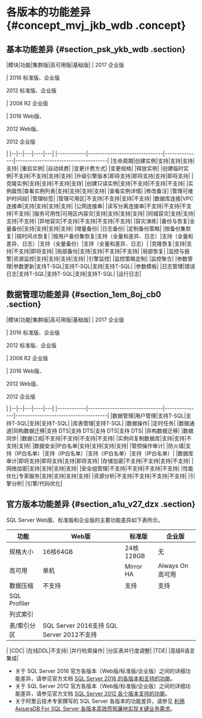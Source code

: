 # 各版本的功能差异 {#concept_mvj_jkb_wdb .concept}

## 基本功能差异 {#section_psk_ykb_wdb .section}

|模块|功能|集群版|高可用版|基础版|
| 2017 企业版

 | 2016 标准版、企业版

 2012 标准版、企业版

 | 2008 R2 企业版

 | 2016 Web版、

 2012 Web版、

 2012 企业版

 |
|--|--|---|----|---|
|------------|-------------------------------|---------------|--------------------------------------|
|生命周期|创建实例|支持|支持|支持|支持|
|重启实例|
|自动续费|
|变更计费方式|
|变更规格|
|释放实例|
|创建临时实例|不支持|不支持|支持|支持|
|升级引擎版本|即将支持|即将支持|支持|即将支持|
|克隆实例|支持|支持|不支持|支持|
|创建只读实例|支持|不支持|不支持|不支持|
|实例属性|查看实例列表|支持|支持|支持|支持|
|查看实例详情|
|修改备注|
|管理可维护时间段|
|管理标签|
|管理可用区|不支持|不支持|支持|不支持|
|数据库连接|VPC连接串|支持|支持|支持|支持|
|公网连接串|
|读写分离连接串|不支持|不支持|不支持|不支持|
|服务可用性|可用区内容灾|支持|支持|支持|支持|
|同城容灾|支持|支持|支持|不支持|
|异地容灾|不支持|不支持|不支持|不支持|
|容灾演练|
|备份与恢复|全量备份|支持|支持|支持|支持|
|增量备份|
|日志备份|
|定制备份策略|
|按备份集恢复|
|按时间点恢复|
|按用户备份集恢复|支持（全量和差异、日志）|支持（全量和差异、日志）|支持（全量备份）|支持（全量和差异、日志）|
|克隆恢复|支持|支持|不支持|即将支持|
|局部备份|支持|支持|不支持|不支持|
|局部恢复|
|监控与报警|资源监控|支持|支持|支持|支持|
|引擎监控|
|监控策略定制|
|监控聚合|
|参数管理|参数更新|支持T-SQL|支持T-SQL|支持|支持T-SQL|
|参数模板|
|日志管理|错误日志|支持T-SQL|支持T-SQL|支持|支持T-SQL|
|运行日志|

## 数据管理功能差异 {#section_1em_8oj_cb0 .section}

|模块|功能|集群版|高可用版|基础版|
| 2017 企业版

 | 2016 标准版、企业版

 2012 标准版、企业版

 | 2008 R2 企业版

 | 2016 Web版、

 2012 Web版、

 2012 企业版

 |
|--|--|---|----|---|
|------------|-------------------------------|---------------|--------------------------------------|
|数据管理|用户管理|支持T-SQL|支持T-SQL|支持|支持T-SQL|
|库表管理|支持T-SQL|
|数据操作|
|定时任务|
|数据通道|同构数据迁移|支持 DTS|支持 DTS|支持 DTS|支持 DTS|
|异构数据迁移|
|数据同步|
|数据订阅|不支持|不支持|不支持|不支持|
|实例间复制数据库|支持|支持|不支持|支持|
|数据安全|IP白名单|支持|支持|支持|支持|
|管控操作审计|
|防火墙|支持（IP白名单）|支持（IP白名单）|支持（IP白名单）|支持（IP白名单）|
|数据库审计|即将支持|即将支持|支持|即将支持|
|存储加密|不支持|不支持|支持|不支持|
|网络加密|支持|支持|支持|支持|
|安全组管理|不支持|不支持|不支持|不支持|
|性能优化|专家服务|支持|支持|支持|支持|
|资源分析|不支持|不支持|不支持|不支持|
|引擎分析|
|引擎/代码优化|

## 官方版本功能差异 {#section_a1u_v27_dzx .section}

SQL Server Web版、标准版和企业版的主要功能差异如下表所示。

|功能|Web版|标准版|企业版|
|--|----|---|---|
|规格大小|16核64GB|24核128GB|无|
|高可用|单机|Mirror HA|Always On高可用|
|数据压缩|不支持|支持|支持|
|SQL Profiler|
|列式索引|
|表/索引分区|SQL Server 2016支持 SQL Server 2012不支持

 |
|CDC|
|在线DDL|不支持|
|并行检索操作|
|分区表并行度调整|
|TDE|
|高级R语言集成|

-   关于 SQL Server 2016 官方各版本（Web版/标准版/企业版）之间的详细功能差异，请参见官方文档 [SQL Server 2016 的各版本和支持的功能](https://docs.microsoft.com/zh-cn/sql/sql-server/editions-and-components-of-sql-server-2016)。
-   关于 SQL Server 2012 官方各版本（Web版/标准版/企业版）之间的详细功能差异，请参见官方文档 [SQL Server 2012 各个版本支持的功能](http://t.cn/Rp9hzkU)。
-   关于阿里云技术专家撰写的 SQL Server 各版本的功能差异，请参见 [利用 ApsaraDB For SQL Server 各版本高效而低廉地实现关键业务需求](https://yq.aliyun.com/articles/179065?spm=5176.8091938.0.0.of3rWo)。

